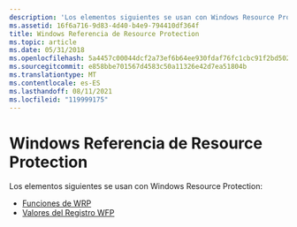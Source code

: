 ```yaml
---
description: 'Los elementos siguientes se usan con Windows Resource Protection:'
ms.assetid: 16f6a716-9d83-4d40-b4e9-794410df364f
title: Windows Referencia de Resource Protection
ms.topic: article
ms.date: 05/31/2018
ms.openlocfilehash: 5a4457c00044dcf2a73ef6b64ee930fdaf76fc1cbc91f2bd5029641c269d1966
ms.sourcegitcommit: e858bbe701567d4583c50a11326e42d7ea51804b
ms.translationtype: MT
ms.contentlocale: es-ES
ms.lasthandoff: 08/11/2021
ms.locfileid: "119999175"
---
```

# <a name="windows-resource-protection-reference"></a>Windows Referencia de Resource Protection

Los elementos siguientes se usan con Windows Resource Protection:

-   [Funciones de WRP](wfp-functions.md)
-   [Valores del Registro WFP](wfp-registry-values.md)

 

 



